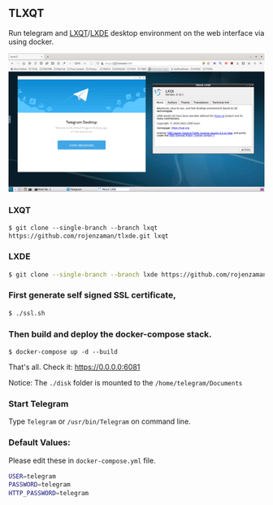 ## TLXQT

Run telegram and [LXQT](https://github.com/rojenzaman/tlxde/tree/lxqt)/[LXDE](https://github.com/rojenzaman/tlxde/tree/lxde) desktop environment on the web interface via using docker.

![screenshot](disk/screenshot.png)

### LXQT

```
$ git clone --single-branch --branch lxqt https://github.com/rojenzaman/tlxde.git lxqt
```

### LXDE

```bash
$ git clone --single-branch --branch lxde https://github.com/rojenzaman/tlxde.git lxde
```

### First generate self signed SSL certificate,

```bash
$ ./ssl.sh
```

### Then build and deploy the docker-compose stack.

```
$ docker-compose up -d --build
```

That's all. Check it: https://0.0.0.0:6081

Notice: The `./disk` folder is mounted to the `/home/telegram/Documents` 

### Start Telegram

Type `Telegram` or `/usr/bin/Telegram` on command line.

### Default Values:

Please edit these in `docker-compose.yml` file.

```bash
USER=telegram
PASSWORD=telegram
HTTP_PASSWORD=telegram  
```
